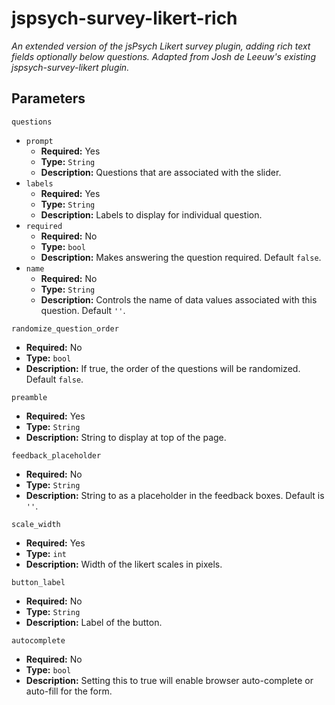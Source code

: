 # jspsych-survey-likert-rich
_An extended version of the jsPsych Likert survey plugin, adding rich text fields optionally below questions. Adapted from Josh de Leeuw's existing jspsych-survey-likert plugin._

## Parameters
`questions`
- `prompt`
  - **Required:** Yes
  - **Type:** `String`
  - **Description:** Questions that are associated with the slider.
- `labels`
  - **Required:** Yes
  - **Type:** `String`
  - **Description:** Labels to display for individual question.
- `required`
  - **Required:** No
  - **Type:** `bool`
  - **Description:** Makes answering the question required. Default `false`.
- `name`
  - **Required:** No
  - **Type:** `String`
  - **Description:** Controls the name of data values associated with this question. Default `''`.

`randomize_question_order`
- **Required:** No
- **Type:** `bool`
- **Description:** If true, the order of the questions will be randomized. Default `false`.

`preamble`
- **Required:** Yes
- **Type:** `String`
- **Description:** String to display at top of the page.

`feedback_placeholder`
- **Required:** No
- **Type:** `String`
- **Description:** String to as a placeholder in the feedback boxes. Default is `''`.

`scale_width`
- **Required:** Yes
- **Type:** `int`
- **Description:** Width of the likert scales in pixels.

`button_label`
- **Required:** No
- **Type:** `String`
- **Description:** Label of the button.

`autocomplete`
- **Required:** No
- **Type:** `bool`
- **Description:** Setting this to true will enable browser auto-complete or auto-fill for the form.
